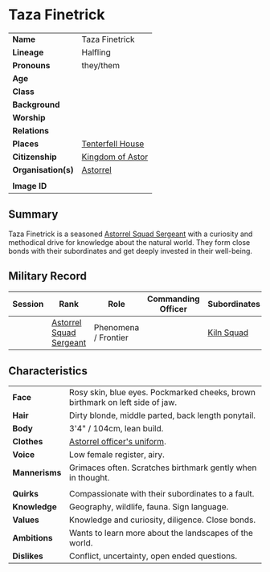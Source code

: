 # Taza Finetrick

|||
| --- | --- |
| **Name** | Taza Finetrick | character.4
| **Lineage** | Halfling |
| **Pronouns** | they/them |
| **Age** | |
| **Class** | |
| **Background** | |
| **Worship** | |
| **Relations** | |
| **Places** | [Tenterfell House](../places/buildings/government/tenterfell-house.md) |
| **Citizenship** | [Kingdom of Astor](../civilisations/kingdom-of-astor/kingdom-of-astor.md) |
| **Organisation(s)** | [Astorrel](../organisations/government/astorrel/astorrel.md) |
|||
| **Image ID** | |

## Summary

Taza Finetrick is a seasoned [Astorrel Squad Sergeant](../organisations/government/astorrel/ranks/astorrel-squad-sergeant.md) with a curiosity and methodical drive for knowledge about the natural world. They form close bonds with their subordinates and get deeply invested in their well-being.

## Military Record

| Session | Rank | Role | Commanding Officer | Subordinates |
|:---:| --- | --- | --- | --- |
|| [Astorrel Squad Sergeant](../organisations/government/astorrel/ranks/astorrel-squad-sergeant.md) | Phenomena / Frontier || [Kiln Squad](../organisations/government/astorrel/squads/kiln-squad.md) |

## Characteristics

| | |
| --- | --- |
| **Face** | Rosy skin, blue eyes. Pockmarked cheeks, brown birthmark on left side of jaw. | characteristics.2
| **Hair** | Dirty blonde, middle parted, back length ponytail. |
| **Body** | 3'4" / 104cm, lean build. |
| **Clothes** | [Astorrel officer's uniform](../organisations/government/astorrel/uniforms/astorrel-officers-uniform.md). |
| **Voice** | Low female register, airy. |
| **Mannerisms** | Grimaces often. Scratches birthmark gently when in thought. |
| | |
| **Quirks** | Compassionate with their subordinates to a fault. |
| **Knowledge** | Geography, wildlife, fauna. Sign language. |
| **Values** | Knowledge and curiosity, diligence. Close bonds. |
| **Ambitions** | Wants to learn more about the landscapes of the world. |
| **Dislikes** | Conflict, uncertainty, open ended questions. |
